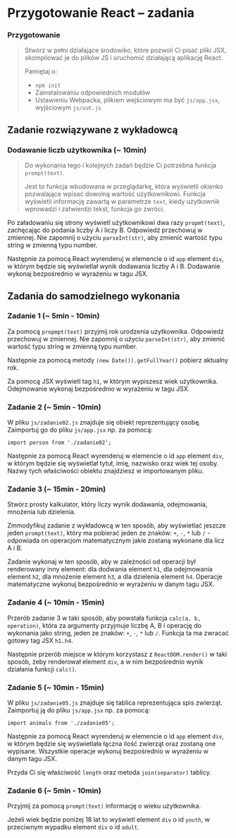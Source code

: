 # Przygotowanie React &ndash; zadania

### Przygotowanie

> Stwórz w pełni działające środowiko, które pozwoli Ci pisać pliki JSX, skompilować je do plików JS i uruchomić działającą aplikację React.
> 
> Pamiętaj o:
> - ```npm init```
> - Zainstalowaniu odpowiednich modułów
> - Ustawieniu Webpacka, plikiem wejściowym ma być `js/app.jsx`, wyjściowym `js/out.js`

## Zadanie rozwiązywane z wykładowcą

### Dodawanie liczb użytkownika  (~ 10min)

> Do wykonania tego i kolejnych zadań będzie Ci potrzebna funkcja ```prompt(text)```.
> 
> Jest to funkcja wbudowana w przeglądarkę, która wyświetli okienko pozwalające wpisać dowolną wartość użytkownikowi. Funkcja wyświetli informację zawartą w parametrze `text`, kiedy użytkownik wprowadzi i zatwierdzi tekst, funkcja go zwróci.

Po załadowaniu się strony wyświetl użytkownikowi dwa razy ```propmt(text)```, zachęcając do podania liczby A i liczy B. Odpowiedź przechowuj w zmiennej. Nie zapomnij o użyciu ```parseInt(str)```, aby zmienić wartość typu string w zmienną typu number.

Następnie za pomocą React wyrenderuj w elemencie o id ```app``` element ```div```, w którym będzie się wyświetlał wynik dodawania liczby A i B. Dodawanie wykonaj bezpośrednio w wyrażeniu w tagu JSX. 

## Zadania do samodzielnego wykonania

### Zadanie 1 (~ 5min - 10min)

Za pomocą ```propmpt(text)``` przyjmij rok urodzenia użytkownika. Odpowiedź przechowuj w zmiennej. Nie zapomnij o użyciu ```parseInt(str)```, aby zmienić wartość typu string w zmienną typu number.

Następnie za pomocą metody ```(new Date()).getFullYear()``` pobierz aktualny rok.

Za pomocą JSX wyświetl tag `h1`, w którym wypiszesz wiek użytkownika. Odejmowanie wykonaj bezpośrednio w wyrażeniu w tagu JSX.

### Zadanie 2 (~ 5min - 10min)

W pliku `js/zadanie02.js` znajduje się obiekt reprezentujący osobę. Zaimportuj go do pliku `js/app.jsx` np. za pomocą:

```import person from './zadanie02';```

Następnie za pomocą React wyrenderuj w elemencie o id ```app``` element ```div```, w którym będzie się wyświetlał tytuł, imię, nazwisko oraz wiek tej osoby. Nazwy tych właściwości obiektu znajdziesz w importowanym pliku. 

### Zadanie 3 (~ 15min - 20min)

Stwórz prosty kalkulator, który liczy wynik dodawania, odejmowania, mnożenia lub dzielenia.

Zmmodyfikuj zadanie z wykładowcą w ten sposób, aby wyświetlać jeszcze jeden ```prompt(text)```, który ma pobierać jeden ze znaków: `+`, `-`, `*` lub `/` - odpowiada on operacjom matematycznym jakie zostaną wykonane dla licz A i B.
 
 Zadanie wykonaj w ten sposób, aby w zależności od operacji był renderowany inny element: dla dodwania element `h1`, dla odejmowania element `h2`, dla mnożenie element `h3`, a dla dzielenia element `h4`. Operacje matematyczne wykonuj bezpośrednio w wyrażeniu w danym tagu JSX.

### Zadanie 4 (~ 10min - 15min)

Przerób zadanie 3 w taki sposób, aby powstała funkcja ```calc(a, b, operation)```, która za argumenty przyjmuje liczbę A, B i operację do wykonania jako string, jeden ze znaków: `+`, `-`, `*` lub `/`. Funkcja ta ma zwracać gotowy tag JSX ```h1```..```h4```.

Następnie przerób miejsce w którym korzystasz z ```ReactDOM.render()``` w taki sposób, żeby renderował element ```div```, a w nim bezpośrednio wynik działania funkcji ```calc()```.

### Zadanie 5 (~ 10min - 15min)

W pliku `js/zadanie05.js` znajduje się tablica reprezentująca spis zwierząt. Zaimportuj ją do pliku `js/app.jsx` np. za pomocą:

```import animals from './zadanie05';```

Następnie za pomocą React wyrenderuj w elemencie o id ```app``` element ```div```, w którym będzie się wyświetlała łączna ilość zwierząt oraz zostaną one wypisane. Wszystkie operacje wykonuj bezpośrednio w wyrażeniu w danym tagu JSX.

Przyda Ci się właściwość ```length``` oraz metoda ```join(separator)``` tablicy.

### Zadanie 6 (~ 5min - 10min)

Przyjmij za pomocą ```prompt(text)``` informację o wieku użytkownika.

Jeżeli wiek będzie poniżej 18 lat to wyświetl element ```div``` o id `youth`, w przeciwnym wypadku element ```div``` o id `adult`.